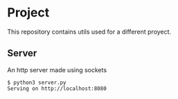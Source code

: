 # Project
This repository contains utils used for a different proyect.


## Server
An http server made using sockets
```
$ python3 server.py
Serving on http://localhost:8080
```
